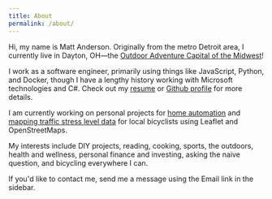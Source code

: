 ```yaml
---
title: About
permalink: /about/
---
```


Hi, my name is Matt Anderson. Originally from the metro Detroit area, I currently live in Dayton, OH&mdash;the [Outdoor Adventure Capital of the Midwest](http://outdoordayton.com/)!

I work as a software engineer, primarily using things like JavaScript, Python, and Docker, though I have a lengthy history working with Microsoft technologies and C#. Check out my [resume](/assets/Matt-Anderson-Resume.pdf) or [Github profile](https://github.com/mattbanderson) for more details.

I am currently working on personal projects for [home automation](https:/github.com/mattbanderson/home-rest-api) and [mapping traffic stress level data](https://github.com/mattbanderson/lts-dayton) for local bicyclists using Leaflet and OpenStreetMaps.

My interests include DIY projects, reading, cooking, sports, the outdoors, health and wellness, personal finance and investing, asking the naive question, and bicycling everywhere I can.

If you'd like to contact me, send me a message using the Email link in the sidebar.

